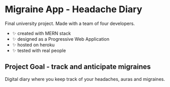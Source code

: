 # Migraine App - Headache Diary

Final university project. Made with a team of four developers.

- ✨ created with MERN stack
- ✨ designed as a Progressive Web Application
- ✨ hosted on heroku
- ✨ tested with real people 


## Project Goal - track and anticipate migraines

Digital diary where you keep track of your headaches, auras and migraines.



